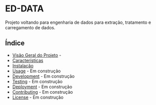 # ED-DATA
Projeto voltando para engenharia de dados para extração, tratamento e carregamento de dados.


## Índice
- [Visão Geral do Projeto](#project-overview) - 
- [Características](#features)
- [Instalação](#installation)
- [Usage](#usage) - Em construção
- [Development](#development) - Em construção
- [Testing](#testing) - Em construção
- [Deployment](#deployment) - Em construção
- [Contributing](#contributing) - Em construção
- [License](#license) - Em construção
